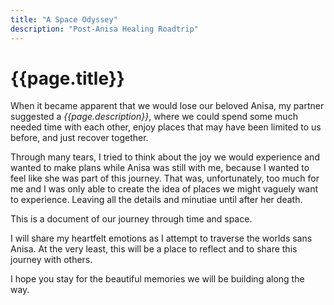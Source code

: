 ```yaml
---
title: "A Space Odyssey"
description: "Post-Anisa Healing Roadtrip"
---
```


# {{page.title}}

When it became apparent that we would lose our beloved Anisa, my partner suggested a _{{page.description}}_, where we could spend some much needed time with each other, enjoy places that may have been limited to us before, and just recover together. 

Through many tears, I tried to think about the joy we would experience and wanted to make plans while Anisa was still with me, because I wanted to feel like she was part of this journey. That was, unfortunately, too much for me and I was only able to create the idea of places we might vaguely want to experience. Leaving all the details and minutiae until after her death. 

This is a document of our journey through time and space. 

I will share my heartfelt emotions as I attempt to traverse the worlds sans Anisa. At the very least, this will be a place to reflect and to share this journey with others. 

I hope you stay for the beautiful memories we will be building along the way. 
